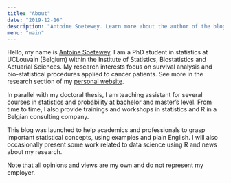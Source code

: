 ```yaml
---
title: "About"
date: "2019-12-16"
description: "Antoine Soetewey. Learn more about the author of the blog."
menu: "main"
---
```


Hello, my name is [Antoine Soetewey](https://www.antoinesoetewey.com/). I am a PhD student in statistics at UCLouvain (Belgium) within the Institute of Statistics, Biostatistics and Actuarial Sciences. My research interests focus on survival analysis and bio-statistical procedures applied to cancer patients. See more in the research section of my [personal website](https://www.antoinesoetewey.com/research).

In parallel with my doctoral thesis, I am teaching assistant for several courses in statistics and probability at bachelor and master’s level. From time to time, I also provide trainings and workshops in statistics and R in a Belgian consulting company.

This blog was launched to help academics and professionals to grasp important statistical concepts, using examples and plain English. I will also occasionally present some work related to data science using R and news about my research.

Note that all opinions and views are my own and do not represent my employer.

